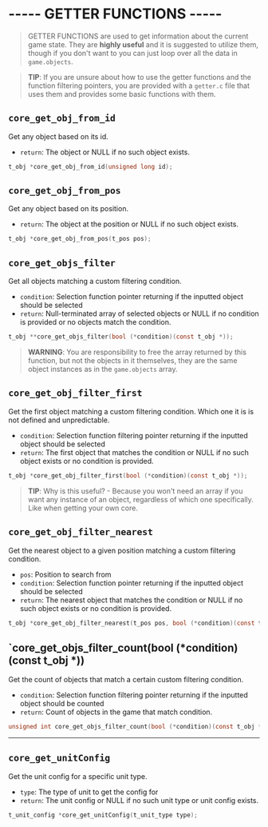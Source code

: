 # ----- GETTER FUNCTIONS -----

> GETTER FUNCTIONS are used to get information about the current game state. They are **highly useful** and it is suggested to utilize them, though if you don't want to you can just loop over all the data in `game.objects`.

> **TIP**: If you are unsure about how to use the getter functions and the function filtering pointers, you are provided with a `getter.c` file that uses them and provides some basic functions with them.

## `core_get_obj_from_id`

Get any object based on its id.
- `return`: The object or NULL if no such object exists.

```c
t_obj *core_get_obj_from_id(unsigned long id);
```

## `core_get_obj_from_pos`

Get any object based on its position.
- `return`: The object at the position or NULL if no such object exists.

```c
t_obj *core_get_obj_from_pos(t_pos pos);
```

## `core_get_objs_filter`

Get all objects matching a custom filtering condition.

- `condition`: Selection function pointer returning if the inputted object should be selected
- `return`: Null-terminated array of selected objects or NULL if no condition is provided or no objects match the condition.

```c
t_obj **core_get_objs_filter(bool (*condition)(const t_obj *));
```

> **WARNING**: You are responsibility to free the array returned by this function, but not the objects in it themselves, they are the same object instances as in the `game.objects` array.

## `core_get_obj_filter_first`

Get the first object matching a custom filtering condition. Which one it is is not defined and unpredictable.

- `condition`: Selection function filtering pointer returning if the inputted object should be selected
- `return`: The first object that matches the condition or NULL if no such object exists or no condition is provided.

```c
t_obj *core_get_obj_filter_first(bool (*condition)(const t_obj *));
```

> **TIP**: Why is this useful? - Because you won't need an array if you want any instance of an object, regardless of which one specifically. Like when getting your own core.

## `core_get_obj_filter_nearest`

Get the nearest object to a given position matching a custom filtering condition.

- `pos`: Position to search from
- `condition`: Selection function pointer returning if the inputted object should be selected
- `return`: The nearest object that matches the condition or NULL if no such object exists or no condition is provided.

```c
t_obj *core_get_obj_filter_nearest(t_pos pos, bool (*condition)(const t_obj *));
```

## `core_get_objs_filter_count(bool (*condition)(const t_obj *))

Get the count of objects that match a certain custom filtering condition.

- `condition`: Selection function filtering pointer returning if the inputted object should be counted
- `return`: Count of objects in the game that match condition.

```c
unsigned int core_get_objs_filter_count(bool (*condition)(const t_obj *));
```

---

## `core_get_unitConfig`

Get the unit config for a specific unit type.

- `type`: The type of unit to get the config for
- `return`: The unit config or NULL if no such unit type or unit config exists.

```c
t_unit_config *core_get_unitConfig(t_unit_type type);
```
